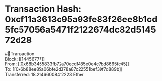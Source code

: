 
Transaction Hash: 0xcf11a3613c95a93fe83f26ee8b1cd5fc57056a5471f2122674dc82d514572d28
====================================================================================
  
#💸Transaction  
Block: [[14456777]]  
From: [[0x68b3465833fb72a70ecdf485e0e4c7bd8665fc45]]  
To: [[0x6b88ee85a06bfe2d378a87c22551bef39f7d889b]]  
Transferred: 18.21466008412223 Ether